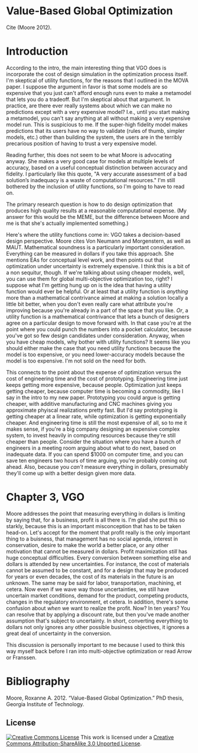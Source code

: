Value-Based Global Optimization
===============================

Cite (Moore 2012).

Introduction
============

According to the intro, the main interesting thing that VGO does is incorporate the cost of design simulation in the optimization process itself. I'm skeptical of utility functions, for the reasons that I outlined in the MOVA paper. I suppose the argument in favor is that some models are so expensive that you just can't afford enough runs even to make a metamodel that lets you do a tradeoff. But I'm skeptical about that argument. In practice, are there ever really systems about which we can make no predictions except with a very expensive model? I.e., until you start making a metamodel, you can't say anything at all without making a very expensive model run. This is suspicious to me. If the super-high fidelity model makes predictions that its users have no way to validate (rules of thumb, simpler models, etc.) other than building the system, the users are in the terribly precarious position of having to trust a very expensive model.

Reading further, this does not seem to be what Moore is advocating anyway. She makes a very good case for models at multiple levels of accuracy, based on a useful conceptual distinction between accuracy and fidelity. I particularly like this quote, "A very accurate assessment of a bad solution’s inadequacy is a waste of computational resources." I'm still bothered by the inclusion of utility functions, so I'm going to have to read on.

The primary research question is how to do design optimization that produces high quality results at a reasonable computational expense. (My answer for this would be the MEME, but the difference between Moore and me is that she's actually implemented something.)

Here's where the utility functions come in: VGO takes a decision-based design perspective. Moore cites Von Neumann and Morgenstern, as well as MAUT. Mathematical soundness is a particularly important consideration. Everything can be measured in dollars if you take this approach. She mentions EAs for conceptual level work, and then points out that optimization under uncertainty is extremely expensive. I think this is a bit of a non sequitur, though. If we're talking about using cheaper models, well, you can use them for global multi-objective optimization too, right? I suppose what I'm getting hung up on is the idea that having a utility function would ever be helpful. Or at least that a utility function is *anything* more than a mathematical contrivance aimed at making a solution locally a little bit better, when you don't even really care what attribute you're improving because you're already in a part of the space that you like. *Or*, a utility function is a mathematical contrivance that lets a bunch of designers agree on a particular design to move forward with. In that case you're at the point where you could punch the numbers into a pocket calculator, because you've got so few design candidates under consideration. Anyway, when you have cheap models, why bother with utility functions? It seems like you should either make the case that you need utility functions because the model is too expensive, or you need lower-accuracy models because the model is too expensive. I'm not sold on the need for both.

This connects to the point about the expense of optimization versus the cost of engineering time and the cost of prototyping. Engineering time just keeps getting more expensive, because people. Optimization just keeps getting cheaper, because computer time is becoming a commodity, like I say in the intro to my new paper. Prototyping you could argue is getting cheaper, with additive manufacturing and CNC machines giving you approximate phyiscal realizations pretty fast. But I'd say prototyping is getting cheaper at a linear rate, while optimization is getting exponentially cheaper. And engineering time is still the most expensive of all, so to me it makes sense, if you're a big company designing an expensive complex system, to invest heavily in computing resources because they're still cheaper than people. Consider the situation where you have a bunch of engineers in a meeting room arguing about what to do next, based on inadequate data. If you can spend \$1000 on computer time, and you can save ten engineers two hours of time arguing, you're probably coming out ahead. Also, because you *can't* measure everything in dollars, presumably they'll come up with a better design given more data.

Chapter 3, VGO
==============

Moore addresses the point that measuring everything in dollars is limiting by saying that, for a business, profit is all there is. I'm glad she put this so starkly, because this is an important misconception that has to be taken head-on. Let's accept for the moment that profit really is the only important thing to a buisness, that management has no social agenda, interest in conservation, desire to make the world a better place, or any other motivation that cannot be measured in dollars. Profit maximization *still* has huge conceptual difficulties. Every conversion between something else and dollars is attended by new uncertainties. For instance, the cost of materials cannot be assumed to be constant, and for a design that may be produced for years or even decades, the cost of its materials in the future is an unknown. The same may be said for labor, transportation, machining, et cetera. Now even if we wave way those uncertainties, we still have uncertain market conditions, demand for the product, competing products, changes in the regulatory environment, et cetera. In addition, there's some confusion about *when* we want to realize the profit. Now? In ten years? You can resolve that by applying a discount rate, but then you've made another assumption that's subject to uncertainty. In short, converting everything to dollars not only ignores any other possible business objectives, it ignores a great deal of uncertainty in the conversion.

This discussion is personally important to me because I used to think this way myself back before I ran into multi-objective optimization or read Arrow or Franssen.

Bibliography
============

Moore, Roxanne A. 2012. “Value-Based Global Optimization.” PhD thesis, Georgia Institute of Technology.

License
-------

[![Creative Commons License](http://i.creativecommons.org/l/by-sa/3.0/88x31.png)](http://creativecommons.org/licenses/by-sa/3.0/deed.en_US)
This work is licensed under a [Creative Commons Attribution-ShareAlike 3.0 Unported License](http://creativecommons.org/licenses/by-sa/3.0/deed.en_US).
